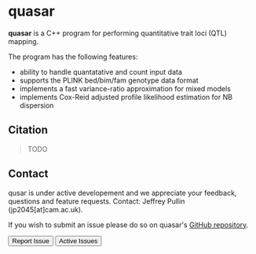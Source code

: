 # quasar

**quasar** is a C++ program for performing quantitative trait loci (QTL) mapping.

The program has the following features:

* ability to handle quantatative and count input data
* supports the PLINK bed/bim/fam genotype data format
* implements a fast variance-ratio approximation for mixed models
* implements Cox-Reid adjusted profile likelihood estimation for NB dispersion

## Citation

> TODO

## Contact 

qusar is under active developement and we appreciate your feedback, questions and feature requests. Contact: Jeffrey Pullin (jp2045[at]cam.ac.uk). 
 
If you wish to submit an issue please do so on quasar's [GitHub repository](https://github.com/jeffreypullin/quasar).

<a href="https://github.com/jeffreypullin/quasar/issues/new"><button class="btn btn-primary btn-sm" type="submit"><i class="fab fa-github fa-2x"></i> Report Issue</button></a>
<a href="https://github.com/jeffreypullin/quasar/issues"><button class="btn btn-primary btn-sm" type="submit"><i class="fab fa-github fa-2x"></i> Active Issues </button></a>

